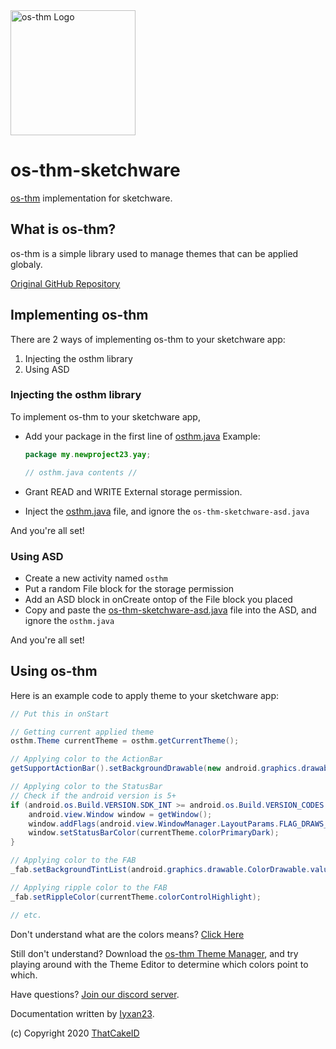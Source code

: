 <img src="https://thatcakeid.com/assets/images/osthmlogo.png" alt="os-thm Logo" width="200"/>

# os-thm-sketchware
[os-thm](https://github.com/ThatCakeID/os-thm-android) implementation for sketchware.

## What is os-thm?
os-thm is a simple library used to manage themes that can be applied globaly.

[Original GitHub Repository](https://github.com/ThatCakeID/os-thm-android)

## Implementing os-thm
There are 2 ways of implementing os-thm to your sketchware app:

1. Injecting the osthm library
2. Using ASD

### Injecting the osthm library
To implement os-thm to your sketchware app,
 - Add your package in the first line of [osthm.java](https://github.com/ThatCakeID/os-thm-sketchware/blob/master/osthm.java)
   Example:
   ```java
   package my.newproject23.yay;
   
   // osthm.java contents //
   ```
 
 - Grant READ and WRITE External storage permission.
 - Inject the [osthm.java](https://github.com/ThatCakeID/os-thm-sketchware/blob/master/osthm.java) file, and ignore the `os-thm-sketchware-asd.java`

And you're all set!


### Using ASD
 - Create a new activity named `osthm`
 - Put a random File block for the storage permission
 - Add an ASD block in onCreate ontop of the File block you placed
 - Copy and paste the [os-thm-sketchware-asd.java](https://github.com/ThatCakeID/os-thm-sketchware/blob/master/os-thm-sketchware-asd.java) file into the ASD, and ignore the `osthm.java`
 
And you're all set!

## Using os-thm
Here is an example code to apply theme to your sketchware app:
```java
// Put this in onStart

// Getting current applied theme
osthm.Theme currentTheme = osthm.getCurrentTheme();

// Applying color to the ActionBar
getSupportActionBar().setBackgroundDrawable(new android.graphics.drawable.ColorDrawable(currentTheme.colorPrimary));

// Applying color to the StatusBar
// Check if the android version is 5+
if (android.os.Build.VERSION.SDK_INT >= android.os.Build.VERSION_CODES.LOLLIPOP) {
    android.view.Window window = getWindow();
    window.addFlags(android.view.WindowManager.LayoutParams.FLAG_DRAWS_SYSTEM_BAR_BACKGROUNDS);
    window.setStatusBarColor(currentTheme.colorPrimaryDark);
}

// Applying color to the FAB
_fab.setBackgroundTintList(android.graphics.drawable.ColorDrawable.valueOf(currentTheme.colorAccent));

// Applying ripple color to the FAB
_fab.setRippleColor(currentTheme.colorControlHighlight);

// etc.
```

Don't understand what are the colors means? [Click Here](https://github.com/ThatCakeID/os-thm-android#colors-meanings)

Still don't understand? Download the [os-thm Theme Manager](https://github.com/ThatCakeID/os-thm-android/releases/latest), and try playing around with the Theme Editor to determine which colors point to which.

Have questions? [Join our discord server](https://discord.gg/9xCpW8E).

Documentation written by [Iyxan23](https://github.com/Iyxan23).

(c) Copyright 2020 [ThatCakeID](https://github.com/ThatCakeID)

